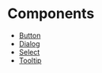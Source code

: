 # Components

- [Button](/components/button/)
- [Dialog](/components/dialog/)
- [Select](/components/select/)
- [Tooltip](/components/tooltip/)
